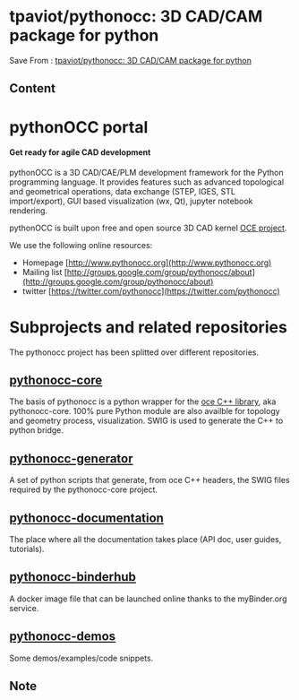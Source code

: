 # tpaviot/pythonocc: 3D CAD/CAM package for python
Save From : [tpaviot/pythonocc: 3D CAD/CAM package for python](https://github.com/tpaviot/pythonocc) 

## Content

# pythonOCC portal

#### [](#get-ready-for-agile-cad-development)Get ready for agile CAD development

pythonOCC is a 3D CAD/CAE/PLM development framework for the Python programming language. It provides features such as advanced topological and geometrical operations, data exchange (STEP, IGES, STL import/export), GUI based visualization (wx, Qt), jupyter notebook rendering.

pythonOCC is built upon free and open source 3D CAD kernel [OCE project](https://github.com/tpaviot/oce/).

We use the following online resources:

-   Homepage [http://www.pythonocc.org](http://www.pythonocc.org)
-   Mailing list [http://groups.google.com/group/pythonocc/about](http://groups.google.com/group/pythonocc/about)
-   twitter [https://twitter.com/pythonocc](https://twitter.com/pythonocc)

# [](#subprojects-and-related-repositories)Subprojects and related repositories

The pythonocc project has been splitted over different repositories.

## [](#pythonocc-core)[pythonocc-core](https://github.com/tpaviot/pythonocc-core)

The basis of pythonocc is a python wrapper for the [oce C++ library](https://github.com/tpaviot/oce), aka pythonocc-core. 100% pure Python module are also availble for topology and geometry process, visualization. SWIG is used to generate the C++ to python bridge.

## [](#pythonocc-generator)[pythonocc-generator](https://github.com/tpaviot/pythonocc-generator)

A set of python scripts that generate, from oce C++ headers, the SWIG files required by the pythonocc-core project.

## [](#pythonocc-documentation)[pythonocc-documentation](https://github.com/tpaviot/pythonocc-documentation)

The place where all the documentation takes place (API doc, user guides, tutorials).

## [](#pythonocc-binderhub)[pythonocc-binderhub](https://github.com/tpaviot/pythonocc-binderhub)

A docker image file that can be launched online thanks to the myBinder.org service.

## [](#pythonocc-demos)[pythonocc-demos](https://github.com/tpaviot/pythonocc-demos)

Some demos/examples/code snippets.

## Note
